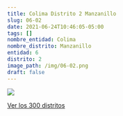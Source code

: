 ```yaml
---
title: Colima Distrito 2 Manzanillo
slug: 06-02
date: 2021-06-24T10:46:05-05:00
tags: []
nombre_entidad: Colima
nombre_distrito: Manzanillo
entidad: 6
distrito: 2
image_path: /img/06-02.png
draft: false
---
```


![](/img/06-02.png)

[Ver los 300 distritos](/docs/elecciones-2021)
